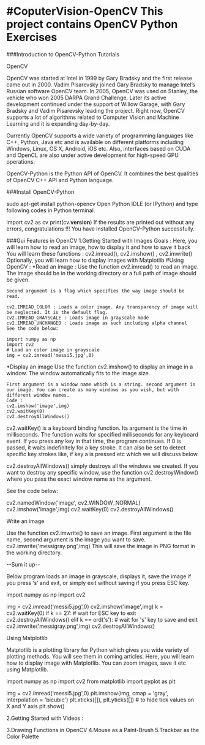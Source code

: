 #CoputerVision-OpenCV
This project contains OpenCV Python Exercises
==============================================

###Introduction to OpenCV-Python Tutorials

OpenCV

OpenCV was started at Intel in 1999 by Gary Bradsky and the first release came out in 2000. Vadim Pisarevsky joined Gary Bradsky to manage Intel’s Russian software OpenCV team. In 2005, OpenCV was used on Stanley, the vehicle who won 2005 DARPA Grand Challenge. Later its active development continued under the support of Willow Garage, with Gary Bradsky and Vadim Pisarevsky leading the project. Right now, OpenCV supports a lot of algorithms related to Computer Vision and Machine Learning and it is expanding day-by-day.

Currently OpenCV supports a wide variety of programming languages like C++, Python, Java etc and is available on different platforms including Windows, Linux, OS X, Android, iOS etc. Also, interfaces based on CUDA and OpenCL are also under active development for high-speed GPU operations.

OpenCV-Python is the Python API of OpenCV. It combines the best qualities of OpenCV C++ API and Python language.

###Install OpenCV-Python

sudo apt-get install python-opencv
Open Python IDLE (or IPython) and type following codes in Python terminal.

import cv2 as cv
print(cv.__version__)
If the results are printed out without any errors, congratulations !!! You have installed OpenCV-Python successfully.

###Gui Features in OpenCV
1.Getting Started with Images
Goals : 
	Here, you will learn how to read an image, how to display it and how to save it back
     You will learn these functions : cv2.imread(), cv2.imshow() , cv2.imwrite()
     Optionally, you will learn how to display images with Matplotlib
#Using OpenCV : 
*Read an image :
	Use the function cv2.imread() to read an image. The image should be in the working directory or a full path of image should be given.

	Second argument is a flag which specifies the way image should be read.

	cv2.IMREAD_COLOR : Loads a color image. Any transparency of image will be neglected. It is the default flag.
	cv2.IMREAD_GRAYSCALE : Loads image in grayscale mode
	cv2.IMREAD_UNCHANGED : Loads image as such including alpha channel
    See the code below:

	import numpy as np
	import cv2
	# Load an color image in grayscale
	img = cv2.imread('messi5.jpg',0)
*Display an image
	Use the function cv2.imshow() to display an image in a window. The window automatically fits to the image size.

	First argument is a window name which is a string. second argument is our image. You can create as many windows as you wish, but with 		different window names.
	Code :
	cv2.imshow('image',img)
	cv2.waitKey(0)
	cv2.destroyAllWindows()

cv2.waitKey() is a keyboard binding function. Its argument is the time in milliseconds. The function waits for specified milliseconds for any keyboard event. If you press any key in that time, the program continues. If 0 is passed, it waits indefinitely for a key stroke. It can also be set to detect specific key strokes like, if key a is pressed etc which we will discuss below.

cv2.destroyAllWindows() simply destroys all the windows we created. If you want to destroy any specific window, use the function cv2.destroyWindow() where you pass the exact window name as the argument.

See the code below:

cv2.namedWindow('image', cv2.WINDOW_NORMAL)
cv2.imshow('image',img)
cv2.waitKey(0)
cv2.destroyAllWindows()

Write an image

Use the function cv2.imwrite() to save an image.
First argument is the file name, second argument is the image you want to save.
cv2.imwrite('messigray.png',img)
This will save the image in PNG format in the working directory.

--Sum it up--

Below program loads an image in grayscale, displays it, save the image if you press ‘s’ and exit, or simply exit without saving if you press ESC key.

import numpy as np
import cv2

img = cv2.imread('messi5.jpg',0)
cv2.imshow('image',img)
k = cv2.waitKey(0)
if k == 27:         # wait for ESC key to exit
    cv2.destroyAllWindows()
elif k == ord('s'): # wait for 's' key to save and exit
    cv2.imwrite('messigray.png',img)
    cv2.destroyAllWindows()

Using Matplotlib

Matplotlib is a plotting library for Python which gives you wide variety of plotting methods. You will see them in coming articles. Here, you will learn how to display image with Matplotlib. You can zoom images, save it etc using Matplotlib.

import numpy as np
import cv2
from matplotlib import pyplot as plt

img = cv2.imread('messi5.jpg',0)
plt.imshow(img, cmap = 'gray', interpolation = 'bicubic')
plt.xticks([]), plt.yticks([])  # to hide tick values on X and Y axis
plt.show()



2.Getting Started with Videos : 

3.Drawing Functions in OpenCV
4.Mouse as a Paint-Brush
5.Trackbar as the Color Palette










